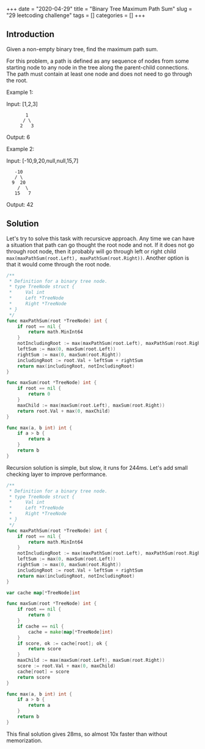 +++
date = "2020-04-29"
title = "Binary Tree Maximum Path Sum"
slug = "29 leetcoding challenge"
tags = []
categories = []
+++

## Introduction


Given a non-empty binary tree, find the maximum path sum.

For this problem, a path is defined as any sequence of nodes from some starting node to any node in the tree along the parent-child connections. The path must contain at least one node and does not need to go through the root.

Example 1:

Input: [1,2,3]
```
       1
      / \
     2   3
```

Output: 6

Example 2:

Input: [-10,9,20,null,null,15,7]
```
   -10
   / \
  9  20
    /  \
   15   7
```
Output: 42


## Solution

Let's try to solve this task with recursicve approach.
Any time we can have a situation that path can go thought the root node and not.
If it does not go through root node, then it probably will go through left or right child `max(maxPathSum(root.Left), maxPathSum(root.Right))`.
Another option is that it would come through the root node.

```go
/**
 * Definition for a binary tree node.
 * type TreeNode struct {
 *     Val int
 *     Left *TreeNode
 *     Right *TreeNode
 * }
 */
func maxPathSum(root *TreeNode) int {
    if root == nil {
        return math.MinInt64
    }
    notIncludingRoot := max(maxPathSum(root.Left), maxPathSum(root.Right))
    leftSum := max(0, maxSum(root.Left))
    rightSum := max(0, maxSum(root.Right))
    includingRoot := root.Val + leftSum + rightSum
    return max(includingRoot, notIncludingRoot)
}

func maxSum(root *TreeNode) int {
    if root == nil {
        return 0
    }
    maxChild := max(maxSum(root.Left), maxSum(root.Right))
    return root.Val + max(0, maxChild)
}

func max(a, b int) int {
    if a > b {
        return a
    }
    return b
}
```

Recursion solution is simple, but slow, it runs for 244ms.
Let's add small checking layer to improve performance.

```go
/**
 * Definition for a binary tree node.
 * type TreeNode struct {
 *     Val int
 *     Left *TreeNode
 *     Right *TreeNode
 * }
 */
func maxPathSum(root *TreeNode) int {
    if root == nil {
        return math.MinInt64
    }
    notIncludingRoot := max(maxPathSum(root.Left), maxPathSum(root.Right))
    leftSum := max(0, maxSum(root.Left))
    rightSum := max(0, maxSum(root.Right))
    includingRoot := root.Val + leftSum + rightSum
    return max(includingRoot, notIncludingRoot)
}

var cache map[*TreeNode]int

func maxSum(root *TreeNode) int {
    if root == nil {
        return 0
    }
    if cache == nil {
        cache = make(map[*TreeNode]int)
    }
    if score, ok := cache[root]; ok {
        return score
    }
    maxChild := max(maxSum(root.Left), maxSum(root.Right))
    score := root.Val + max(0, maxChild)
    cache[root] = score
    return score
}

func max(a, b int) int {
    if a > b {
        return a
    }
    return b
}
```

This final solution gives 28ms, so almost 10x faster than without memorization.



